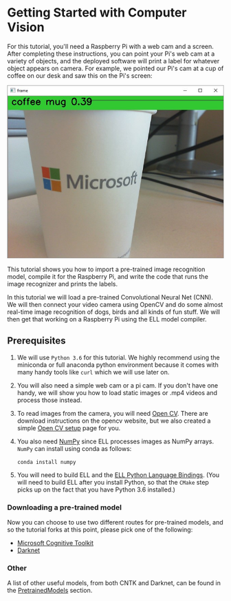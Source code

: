 # Getting Started with Computer Vision

For this tutorial, you'll need a Raspberry Pi with a web cam and a screen. After completing these instructions, you can point your Pi's web cam at a variety of objects, and the deployed software will print a label for whatever object appears on camera. For example, we pointed our Pi's cam at a cup of coffee on our desk and saw this on the Pi's screen:

![coffee mug](coffeemug.jpg)

This tutorial shows you how to import a pre-trained image recognition model, compile it for the Raspberry Pi, and write the code that runs the image recognizer and prints the labels.

In this tutorial we will load a pre-trained Convolutional Neural Net (CNN).
We will then connect your video camera using OpenCV and do some almost real-time image recognition of dogs, birds and all kinds of
fun stuff.  We will then get that working on a Raspberry Pi using the ELL model compiler.


## Prerequisites

1. We will use `Python 3.6` for this tutorial.
We highly recommend using the miniconda or full anaconda python environment because it comes with many
handy tools like `curl` which we will use later on.

2. You will also need a simple web cam or a pi cam.  If you don't have one handy, we will show you how to load
static images or .mp4 videos and process those instead.

3. To read images from the camera, you will need [Open CV](http://opencv.org/). There are download instructions on the opencv website, but we also created a simple [Open CV setup](opencv.md) page for you.

4. You also need  [NumPy](https://docs.scipy.org/doc/numpy-dev/user/quickstart.html) since ELL  processes images as NumPy arrays. `NumPy` can install using conda as follows:

    ~~~~
    conda install numpy
    ~~~~

5. You will need to build ELL and the 
[ELL Python Language Bindings](../../../interfaces/README.MD). (You will need to build ELL after you install Python, so that the `CMake` step picks up on the fact that you have Python
3.6 installed.)

### Downloading a pre-trained model

Now you can choose to use two different routes for pre-trained models, and so the tutorial forks at this point,
please pick one of the following:

 * [Microsoft Cognitive Toolkit](cntk.md)
 * [Darknet](darknet.md)

### Other

A list of other useful models, from both CNTK and Darknet, can be found in the [PretrainedModels](./PretrainedModels.md) section.